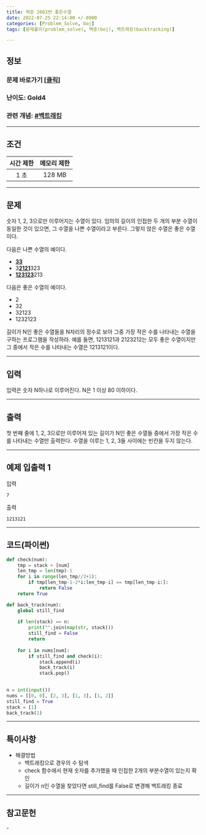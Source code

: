 ```yaml
---
title: 백준 2661번 좋은수열
date: 2022-07-25 22:14:00 +/-0900
categories: [Problem_Solve, boj]
tags: [문제풀이(problem_solve), 백준(boj), 백트래킹(backtracking)]

---
```

## 정보
### 문제 바로가기 [[클릭](https://www.acmicpc.net/problem/2661)] 
### 난이도: Gold4
### 관련 개념: [#백트래킹](https://www.acmicpc.net/problemset?sort=ac_desc&algo=5)

---
## 조건

시간 제한|메모리 제한
:---:|:---:
1 초|128 MB

---
## 문제
숫자 1, 2, 3으로만 이루어지는 수열이 있다. 임의의 길이의 인접한 두 개의 부분 수열이 동일한 것이 있으면, 그 수열을 나쁜 수열이라고 부른다. 그렇지 않은 수열은 좋은 수열이다.

다음은 나쁜 수열의 예이다.

- <b><u>33</u></b>
- 3<b><u>2121</u></b>323
- <b><u>123123</u></b>213

다음은 좋은 수열의 예이다.

- 2
- 32
- 32123
- 1232123

길이가 N인 좋은 수열들을 N자리의 정수로 보아 그중 가장 작은 수를 나타내는 수열을 구하는 프로그램을 작성하라. 예를 들면, 1213121과 2123212는 모두 좋은 수열이지만 그 중에서 작은 수를 나타내는 수열은 1213121이다.

---
## 입력
입력은 숫자 N하나로 이루어진다. N은 1 이상 80 이하이다.

---
## 출력
첫 번째 줄에 1, 2, 3으로만 이루어져 있는 길이가 N인 좋은 수열들 중에서 가장 작은 수를 나타내는 수열만 출력한다. 수열을 이루는 1, 2, 3들 사이에는 빈칸을 두지 않는다.

---
## 예제 입출력 1
입력
```
7
```

출력
```
1213121
```

---
## 코드(파이썬)
```python
def check(num):
    tmp = stack + [num]
    len_tmp = len(tmp)-1
    for i in range(len_tmp//2+1):
        if tmp[len_tmp-1-2*i:len_tmp-i] == tmp[len_tmp-i:]:
            return False
    return True

def back_track(num):
    global still_find
    
    if len(stack) == n:
        print("".join(map(str, stack)))
        still_find = False
        return
    
    for i in nums[num]:
        if still_find and check(i):
            stack.append(i)
            back_track(i)
            stack.pop()

            
n = int(input())
nums = [[0, 0], [2, 3], [1, 3], [1, 2]]
still_find = True
stack = [1]
back_track(1)


```

---
## 특이사항
- 해결방법
  - 백트래킹으로 경우의 수 탐색
  - check 함수에서 현재 숫자를 추가했을 때 인접한 2개의 부분수열이 있는지 확인
  - 길이가 n인 수열을 찾았다면 still_find를 False로 변경해 백트래킹 종료

---
## 참고문헌
\-
